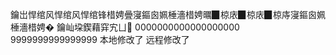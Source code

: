鑰岀悍绾风悍绾风悍绾锋棤娉曡寖鏂囪姵棰濇棤娉曞▉椋庡▉椋庡▉椋庤寖鏂囪姵棰濇棤娉�  鑰屾垜鍥藉穽宄ㄩ
0000000000000000000
9999999999999999
本地修改了
远程修改了
